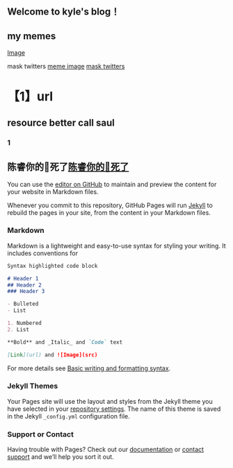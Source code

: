 ## Welcome to kyle's blog！



## my memes
[Image](https://pbs.twimg.com/media/E3MbiCDX0AAQun2?format=jpg&name=small)

mask twitters
[meme image](https://twitter.com/elonmusk/status/1519735033950470144/photo/1)
[mask twitters](https://twitter.com/elonmusk)

# 【1】url
## resource better call saul
### 1
## 陈睿你的🐎死了[陈睿你的🐎死了](https://www.nicovideo.jp/watch/sm34222680)
You can use the [editor on GitHub](https://github.com/KYLE1LSK/kyle_cykablyat.github.io/edit/gh-pages/index.md) to maintain and preview the content for your website in Markdown files.

Whenever you commit to this repository, GitHub Pages will run [Jekyll](https://jekyllrb.com/) to rebuild the pages in your site, from the content in your Markdown files.

### Markdown

Markdown is a lightweight and easy-to-use syntax for styling your writing. It includes conventions for

```markdown
Syntax highlighted code block

# Header 1
## Header 2
### Header 3

- Bulleted
- List

1. Numbered
2. List

**Bold** and _Italic_ and `Code` text

[Link](url) and ![Image](src)
```

For more details see [Basic writing and formatting syntax](https://docs.github.com/en/github/writing-on-github/getting-started-with-writing-and-formatting-on-github/basic-writing-and-formatting-syntax).

### Jekyll Themes

Your Pages site will use the layout and styles from the Jekyll theme you have selected in your [repository settings](https://github.com/KYLE1LSK/kyle_cykablyat.github.io/settings/pages). The name of this theme is saved in the Jekyll `_config.yml` configuration file.

### Support or Contact

Having trouble with Pages? Check out our [documentation](https://docs.github.com/categories/github-pages-basics/) or [contact support](https://support.github.com/contact) and we’ll help you sort it out.
